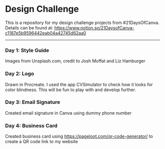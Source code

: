 # Design Challenge #

This is a repository for my design challenge projects from #21DaysOfCanva. Details can be found at:
https://www.notion.so/21DaysofCanva-c1187e5b9596442eab04a42745d62aa0

- - - -

### Day 1: Style Guide ###
Images from Unsplash.com, credit to Josh Moffat and Liz Hamburger

### Day 2: Logo ###
Drawn in Procreate. I used the app CVSimulator to check how it looks for color blindness. This will be fun to play with and develop further. 

### Day 3: Email Signature ###
Created email signature in Canva using dummy phone number

### Day 4: Business Card ###
Created business card using https://pageloot.com/qr-code-generator/ to create a QR code link to my website
